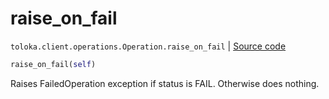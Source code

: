 # raise_on_fail
`toloka.client.operations.Operation.raise_on_fail` | [Source code](https://github.com/Toloka/toloka-kit/blob/v1.1.0.post1/src/client/operations.py#L112)

```python
raise_on_fail(self)
```

Raises FailedOperation exception if status is FAIL. Otherwise does nothing.

